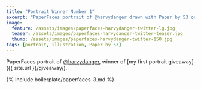 ```yaml
---
title: "Portrait Winner Number 1"
excerpt: "PaperFaces portrait of @harvydanger drawn with Paper by 53 on an iPad."
image: 
  feature: /assets/images/paperfaces-harvydanger-twitter-lg.jpg
  teaser: /assets/images/paperfaces-harvydanger-twitter-teaser.jpg
  thumb: /assets/images/paperfaces-harvydanger-twitter-150.jpg
tags: [portrait, illustration, Paper by 53]
---
```


PaperFaces portrait of [@harvydanger](http://twitter.com/harvydanger), winner of [my first portrait giveaway]({{ site.url }}/giveaway/).

{% include boilerplate/paperfaces-3.md %}